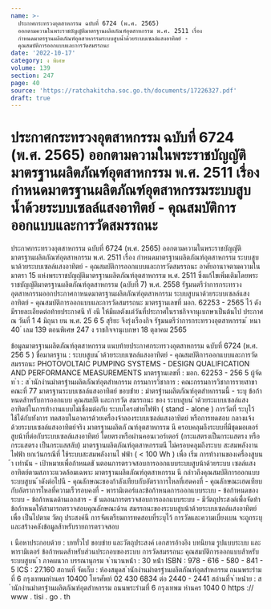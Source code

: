 ```yaml
---
name: >-
  ประกาศกระทรวงอุตสาหกรรม ฉบับที่ 6724 (พ.ศ. 2565)
  ออกตามความในพระราชบัญญัติมาตรฐานผลิตภัณฑ์อุตสาหกรรม พ.ศ. 2511 เรื่อง
  กำหนดมาตรฐานผลิตภัณฑ์อุตสาหกรรมระบบสูบน้ำด้วยระบบเซลล์แสงอาทิตย์ -
  คุณสมบัติการออกแบบและการวัดสมรรถนะ
date: '2022-10-17'
category: ง พิเศษ
volume: 139
section: 247
page: 40
source: 'https://ratchakitcha.soc.go.th/documents/17226327.pdf'
draft: true
---
```


# ประกาศกระทรวงอุตสาหกรรม ฉบับที่ 6724 (พ.ศ. 2565) ออกตามความในพระราชบัญญัติมาตรฐานผลิตภัณฑ์อุตสาหกรรม พ.ศ. 2511 เรื่อง กำหนดมาตรฐานผลิตภัณฑ์อุตสาหกรรมระบบสูบน้ำด้วยระบบเซลล์แสงอาทิตย์ - คุณสมบัติการออกแบบและการวัดสมรรถนะ

ประกาศกระทรวงอุตสาหกรรม ฉบับที่ 6724 (พ.ศ. 2565) ออกตามความในพระราชบัญญัติมาตรฐานผลิตภัณฑ์อุตสาหกรรม พ.ศ. 2511 เรื่อง กำหนดมาตรฐานผลิตภัณฑ์อุตสาหกรรม ระบบสูบนาด้วยระบบเซลล์แสงอาทิตย์ - คุณสมบัติการออกแบบและการวัดสมรรถนะ อาศัยอานาจตามความในมาตรา 15 แห่งพระราชบัญญัติมาตรฐานผลิตภัณฑ์อุตสาหกรรม พ.ศ. 2511 ซึ่งแก้ไขเพิ่มเติมโดยพระราชบัญญัติมาตรฐานผลิตภัณฑ์อุตสาหกรรม (ฉบับที่ 7) พ.ศ. 2558 รัฐมนตรีว่าการกระทรวงอุตสาหกรรมออกประกาศกาหนดมาตรฐานผลิตภัณฑ์อุตสาหกรรม ระบบสูบนาด้วยระบบเซลล์แสงอาทิตย์ - คุณสมบัติการออกแบบและการวัดสมรรถนะ มาตรฐานเลขที่ มอก. 62253 - 2565 ไว้ ดังมีรายละเอียดต่อท้ายประกาศนี ทั งนี ให้มีผลตังแต่วันที่ประกาศในราชกิจจานุเบกษาเป็นต้นไป ประกาศ ณ วันที่ 1 4 มิถุนา ยน พ.ศ. 25 6 5 สุริยะ จึงรุ่งเรืองกิจ รัฐมนตรีว่าการกระทรวงอุตสาหกรรม ้ หนา 40 ่ เลม 139 ตอนพิเศษ 247 ง ราชกิจจานุเบกษา 18 ตุลาคม 2565

ข้อมูลมาตรฐานผลิตภัณฑ์อุตสาหกรรม แนบท้ายประกาศกระทรวงอุตสาหกรรม ฉบับที่ 6724 (พ.ศ. 256 5 ) ชื่อมาตรฐาน : ระบบสูบน ้าด้วยระบบเซลล์แสงอาทิตย์ - คุณสมบัติการออกแบบและการวัด สมรรถนะ PHOTOVOLTAIC PUMPING SYSTEMS - DESIGN QUALIFICATION AND PERFORMANCE MEASUREMENTS มาตรฐานเลขที่ : มอก. 62253 - 256 5 ผู้จัดท ํา : ส ํานักงํานมําตรฐํานผลิตภัณฑ์อุตสําหกรรม กรรมการวิชาการ : คณะกรรมการวิชาการรายสาขา คณะที่ 77 มาตรฐานระบบเซลล์แสงอาทิตย์ ขอบข่ําย : มําตรฐํานผลิตภัณฑ์อุตสําหกรรมนี้ - ระบุ ข้อก้าหนดส้าหรับการออกแบบ คุณสมบัติ และการวัด สมรรถนะ ของ ระบบสูบน ้าด้วยระแบบเซลล์แสงอาทิตย์ในการท้างานแบบไม่เชื่อมต่อกับ ระบบโครงข่ายไฟฟ้า ( stand - alone ) การวัดที่ ระบุไว้ใช้ได้กับทังการ ทดสอบในอาคารด้วยเครื่องจ้าลองระบบเซลล์แสงอาทิตย์ หรือการทดสอบ กลางแจ้งด้วยระบบเซลล์แสงอาทิตย์จริง มาตรฐานผลิตภั ณฑ์อุตสาหกรรม นี ครอบคลุมถึงระบบที่มีชุดมอเตอร์สูบน้าที่ต่อกับระบบเซลล์แสงอาทิตย์ โดยตรงหรือผ่านคอนเวอร์เตอร์ (กระแสตรงเป็นกระแสตรง หรือกระแสตรง เป็นกระแสสลับ) มาตรฐานผลิตภัณฑ์อุตสาหกรรมนี ไม่ครอบคลุมถึงระบบ สะสมพลังงานไฟฟ้า ยกเว้นกรณีที่ ใช้ระบบสะสมพลังงานไ ฟฟ้า ( < 100 Wh ) เพื่อ เริ่ม การท้างานของเครื่องสูบน ้า เท่านัน - เป้าหมายเพื่อก้าหนดขั นตอนการตรวจสอบการออกแบบระบบสูบน้าด้วยระบบ เซลล์แสงอาทิตย์ตามสภาวะแวดล้อมเฉพาะ มาตรฐานผลิตภัณฑ์อุตสาหกรรม นี กล่าวถึงคุณสมบัติการออกแบบระบบสูบน ้าดังต่อไปนี - คุณลักษณะของก้าลังเทียบกับอัตราการไหลที่เฮดคงที่ - คุณลักษณะเฮดเทียบกับอัตราการไหลที่ความเร็วรอบคงที่ - พารามิเตอร์และข้อก้าหนดการออกแบบระบบ - ข้อก้าหนดของระบบ - ข้อก้าหนดด้านเอกสาร - ขั นตอนการตรวจสอบการออกแบบระบบ - มีวัตถุประสงค์เพื่อจัดท้าข้อก้าหนดให้สามารถตรวจสอบคุณลักษณะด้าน สมรรถนะของระบบสูบน้าด้วยระบบเซลล์แสงอาทิตย์ เพื่อ เป็นไปตาม วัตถุ ประสงค์นี การจัดเตรียมการทดสอบที่ระบุไว้ การวัดและความเบี่ยงเบน จะถูกระบุ และสร้างคลังข้อมูลส้าหรับรายการตรวจสอบ

เ นือหาประกอบด้วย : บททั่วไป ขอบข่าย และวัตถุประสงค์ เอกสารอ้างอิง บทนิยาม รูปแบบระบบ และพารามิเตอร์ ข้อก้าหนดส้าหรับส่วนประกอบของระบบ การวัดสมรรถนะ คุณสมบัติการออกแบบส้าหรับระบบสูบน ้า ภาคผนวก บรรณานุกรม จ ํานวนหน้ํา : 30 หน้ํา ISBN : 978 - 616 - 580 - 841 - 5 ICS : 27.160 สถานที่ จัดเก็บ : ห้องสมุดส ํานักงํานมําตรฐํานผลิตภัณฑ์อุตสําหกรรม ถนนพระรํามที่ 6 กรุงเทพมหํานคร 10400 โทรศัพท์ 02 430 6834 ต่อ 2440 - 2441 สถํานที่จ ําหน่ําย : ส ํานักงํานมําตรฐํานผลิตภัณฑ์อุตสําหกรรม ถนนพระรํามที่ 6 กรุงเทพม หํานคร 1040 0 https :// www . tisi . go . th

